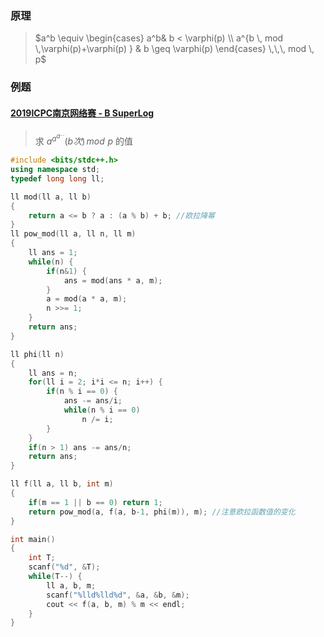 ### 原理
> $a^b \equiv \begin{cases}
    a^b&  b < \varphi(p) \\
    a^{b \, mod \,\varphi(p)+\varphi(p) } & b \geq \varphi(p)
    \end{cases} \,\,\, mod \, p$
### 例题

#### [2019ICPC南京网络赛 - B SuperLog](https://nanti.jisuanke.com/t/41299)
> 求 $a^{a^{a^{...}}}(b次) \, mod \,\, p$ 的值

```cpp
#include <bits/stdc++.h>
using namespace std;
typedef long long ll;

ll mod(ll a, ll b)
{
	return a <= b ? a : (a % b) + b; //欧拉降幂
}
ll pow_mod(ll a, ll n, ll m)
{
    ll ans = 1;
    while(n) {
        if(n&1) {
            ans = mod(ans * a, m);
        }
        a = mod(a * a, m);
        n >>= 1;
    }
    return ans;
}

ll phi(ll n)
{
    ll ans = n;
    for(ll i = 2; i*i <= n; i++) {
        if(n % i == 0) {
            ans -= ans/i;
            while(n % i == 0)
                n /= i;
        }
    }
    if(n > 1) ans -= ans/n;
    return ans;
}

ll f(ll a, ll b, int m)
{
	if(m == 1 || b == 0) return 1;
	return pow_mod(a, f(a, b-1, phi(m)), m); //注意欧拉函数值的变化
}

int main()
{
	int T;
	scanf("%d", &T);
	while(T--) {
		ll a, b, m;
		scanf("%lld%lld%d", &a, &b, &m);
		cout << f(a, b, m) % m << endl;
	}
}
```